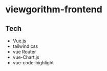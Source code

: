 # viewgorithm-frontend

## Tech
- Vue.js
- tailwind css
- vue Router
- vue-Chart.js
- vue-code-highlight
